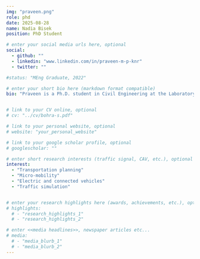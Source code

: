 ```yaml
---
img: "praveen.png"
role: phd
date: 2025-08-28
name: Nadia Bisek
position: PhD Student

# enter your social media urls here, optional
social:
  - github: ""
  - linkedin: "www.linkedin.com/in/praveen-m-p-knr"
  - twitter: ""

#status: "MEng Graduate, 2022"

# enter your short bio here (markdown format compatible)
bio: "Praveen is a Ph.D. student in Civil Engineering at the Laboratory of Innovations in Transportation (LiTrans) at Toronto Metropolitan University (TMU), under the supervision of Dr. Bilal Farooq. He received his master's degree in Transportation Engineering from the [National Institute of Technology Karnataka](https://www.nitk.ac.in/), India (2023), and his bachelor’s degree in Civil Engineering from [APJ Abdul Kalam Technological University, Kerala](https://ktu.edu.in/), India (2020). Before starting his doctoral studies in Fall 2025, he worked as a Research Fellow at the [Indian Institute of Technology Hyderabad](https://www.iith.ac.in/) and as a Research Scientist at [DromoLys Research and Development Pvt. Ltd.](https://www.linkedin.com/company/dromolys-research-development-pvt-ltd/, a startup he co-founded."


# link to your CV online, optional
# cv: "../cv/bohra-s.pdf"

# link to your personal website, optional
# website: "your_personal_website"

# link to your google scholar profile, optional
# googlescholar: ""

# enter short research interests (traffic signal, CAV, etc.), optional
interest:
  - "Transportation planning"
  - "Micro-mobility"
  - "Electric and connected vehicles"
  - "Traffic simulation"


# enter your research highlights here (awards, achievements, etc.), optional
# highlights:
  # - "research_highlights_1"
  # - "research_highlights_2"

# enter <<media headlines>>, newspaper articles etc...
# media:
  # - "media_blurb_1"
  # - "media_blurb_2"
---
```

